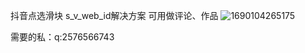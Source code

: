 抖音点选滑块
s_v_web_id解决方案 可用做评论、作品
![1690104265175](https://github.com/xmydjx/---/assets/47141266/305f5d90-c0fb-4862-9222-f893cd0b8fcd)

需要的私：q:2576566743
